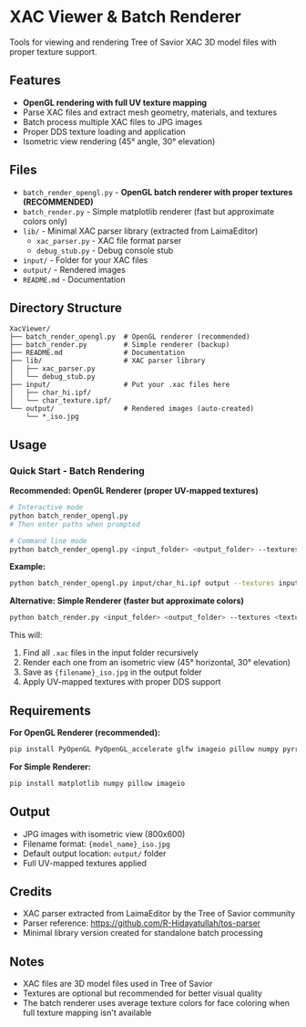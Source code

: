 # XAC Viewer & Batch Renderer

Tools for viewing and rendering Tree of Savior XAC 3D model files with proper texture support.

## Features

- **OpenGL rendering with full UV texture mapping**
- Parse XAC files and extract mesh geometry, materials, and textures
- Batch process multiple XAC files to JPG images
- Proper DDS texture loading and application
- Isometric view rendering (45° angle, 30° elevation)

## Files

- `batch_render_opengl.py` - **OpenGL batch renderer with proper textures (RECOMMENDED)**
- `batch_render.py` - Simple matplotlib renderer (fast but approximate colors only)
- `lib/` - Minimal XAC parser library (extracted from LaimaEditor)
  - `xac_parser.py` - XAC file format parser
  - `debug_stub.py` - Debug console stub
- `input/` - Folder for your XAC files
- `output/` - Rendered images
- `README.md` - Documentation

## Directory Structure

```
XacViewer/
├── batch_render_opengl.py  # OpenGL renderer (recommended)
├── batch_render.py         # Simple renderer (backup)
├── README.md               # Documentation
├── lib/                    # XAC parser library
│   ├── xac_parser.py
│   └── debug_stub.py
├── input/                  # Put your .xac files here
│   ├── char_hi.ipf/
│   └── char_texture.ipf/
└── output/                 # Rendered images (auto-created)
    └── *_iso.jpg
```

## Usage

### Quick Start - Batch Rendering

**Recommended: OpenGL Renderer (proper UV-mapped textures)**

```bash
# Interactive mode
python batch_render_opengl.py
# Then enter paths when prompted

# Command line mode
python batch_render_opengl.py <input_folder> <output_folder> --textures <texture_folder>
```

**Example:**
```bash
python batch_render_opengl.py input/char_hi.ipf output --textures input/char_texture.ipf
```

**Alternative: Simple Renderer (faster but approximate colors)**

```bash
python batch_render.py <input_folder> <output_folder> --textures <texture_folder>
```

This will:
1. Find all `.xac` files in the input folder recursively
2. Render each one from an isometric view (45° horizontal, 30° elevation)
3. Save as `{filename}_iso.jpg` in the output folder
4. Apply UV-mapped textures with proper DDS support

## Requirements

**For OpenGL Renderer (recommended):**
```bash
pip install PyOpenGL PyOpenGL_accelerate glfw imageio pillow numpy pyrr
```

**For Simple Renderer:**
```bash
pip install matplotlib numpy pillow imageio
```

## Output

- JPG images with isometric view (800x600)
- Filename format: `{model_name}_iso.jpg`
- Default output location: `output/` folder
- Full UV-mapped textures applied

## Credits

- XAC parser extracted from LaimaEditor by the Tree of Savior community
- Parser reference: https://github.com/R-Hidayatullah/tos-parser
- Minimal library version created for standalone batch processing

## Notes

- XAC files are 3D model files used in Tree of Savior
- Textures are optional but recommended for better visual quality
- The batch renderer uses average texture colors for face coloring when full texture mapping isn't available

